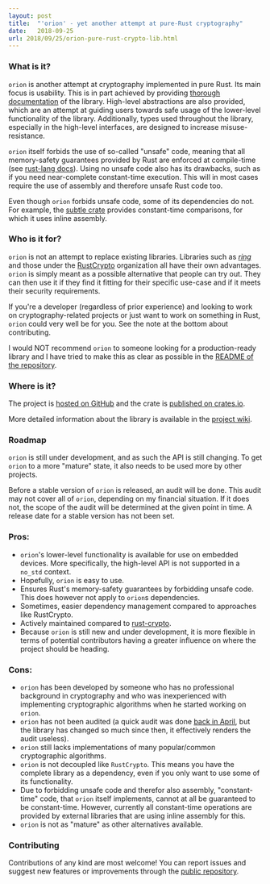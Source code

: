 ```yaml
---
layout: post
title:  "'orion' - yet another attempt at pure-Rust cryptography"
date:   2018-09-25
url: 2018/09/25/orion-pure-rust-crypto-lib.html
---
```


### What is it?

`orion` is another attempt at cryptography implemented in pure Rust. Its main focus
is usability. This is in part achieved by providing [thorough documentation](https://docs.rs/orion) of the library.
High-level abstractions are also provided, which are an attempt at guiding users towards safe usage
of the lower-level functionality of the library. Additionally, types used throughout the library, especially in the high-level interfaces,
are designed to increase misuse-resistance.

`orion` itself forbids the use of so-called "unsafe" code, meaning that all
memory-safety guarantees provided by Rust are enforced at compile-time
(see [rust-lang docs](https://doc.rust-lang.org/book/second-edition/ch19-01-unsafe-rust.html)).
Using no unsafe code also has its drawbacks, such as if you need near-complete
constant-time execution. This will in most cases require the use of assembly
and therefore unsafe Rust code too.

Even though `orion` forbids unsafe code, some of its dependencies do not.
For example, the [subtle crate](https://crates.io/crates/subtle) provides
constant-time comparisons, for which it uses inline assembly.

### Who is it for?

`orion` is not an attempt to replace existing libraries. Libraries such as
[*ring*](https://github.com/briansmith/ring) and those under the
[RustCrypto](https://github.com/RustCrypto) organization all have their own advantages.
`orion` is simply meant as a possible alternative that people can try out. They can then use it
 if they find it fitting for their specific use-case and if it meets their security requirements.

If you're a developer (regardless of prior experience) and looking to work on cryptography-related projects or just
want to work on something in Rust, `orion` could very well be for you. See the note at the bottom about contributing.

I would NOT recommend `orion` to someone looking for a production-ready library
and I have tried to make this as clear as possible in the [README of the repository](https://github.com/brycx/orion#security).

### Where is it?
The project is [hosted on GitHub](https://github.com/brycx) and the
crate is [published on crates.io](https://crates.io/crates/orion).

More detailed information about the library is available in the [project wiki](https://github.com/brycx/orion/wiki).

### Roadmap
`orion` is still under development, and as such the API is still changing. To get `orion` to a more "mature" state, it also needs to be used more by other projects.

Before a stable version of `orion` is released, an audit will be done.
This audit may not cover all of `orion`, depending on my financial situation.
If it does not, the scope of the audit will be determined at the given point
in time. A release date for a stable version has not been set.


### Pros:
- `orion`'s lower-level functionality is available for use on embedded devices.
More specifically, the high-level API is not supported in a `no_std` context.
- Hopefully, `orion` is easy to use.
- Ensures Rust's memory-safety guarantees by forbidding unsafe code. This does however not apply to `orion`s dependencies.
- Sometimes, easier dependency management compared to approaches like RustCrypto.
- Actively maintained compared to [rust-crypto](https://github.com/DaGenix/rust-crypto).
- Because `orion` is still new and under development, it is more flexible in terms of potential contributors having a greater influence on where the project should be heading.

### Cons:
- `orion` has been developed by someone who has no professional background in
cryptography and who was inexperienced with implementing
cryptographic algorithms when he started working on `orion`.
- `orion` has not been audited (a quick audit was done
[back in April](https://github.com/brycx/orion/issues/3), but the library has
changed so much since then, it effectively renders the audit useless).
- `orion` still lacks implementations of many popular/common cryptographic algorithms.
- `orion` is not decoupled like `RustCrypto`. This means you have the complete
library as a dependency, even if you only want to use some of its functionality.
- Due to forbidding unsafe code and therefor also assembly,
"constant-time" code, that `orion` itself implements, cannot at all be guaranteed to be constant-time. However, currently all
  constant-time operations are provided by external libraries that are using inline assembly for this.
- `orion` is not as "mature" as other alternatives available.

### Contributing
Contributions of any kind are most welcome! You can report issues and
suggest new features or improvements through the [public repository](https://github.com/brycx/orion).
